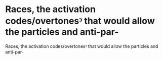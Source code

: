 # Races, the activation codes/overtonesᵌ that would allow the particles and anti-par-

Races, the activation codes/overtonesᵌ that would allow the particles and anti-par-
